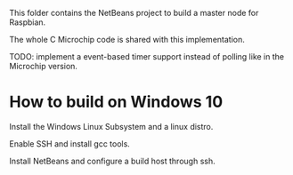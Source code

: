 This folder contains the NetBeans project to build a master node for Raspbian.

The whole C Microchip code is shared with this implementation.

TODO: implement a event-based timer support instead of polling like in the Microchip version.

# How to build on Windows 10

Install the Windows Linux Subsystem and a linux distro.

Enable SSH and install gcc tools.

Install NetBeans and configure a build host through ssh.
 
